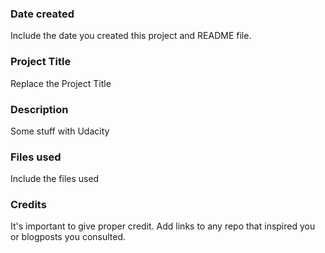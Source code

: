 ### Date created
Include the date you created this project and README file.

### Project Title
Replace the Project Title

### Description
Some stuff with Udacity

### Files used
Include the files used

### Credits
It's important to give proper credit. Add links to any repo that inspired you or blogposts you consulted.
